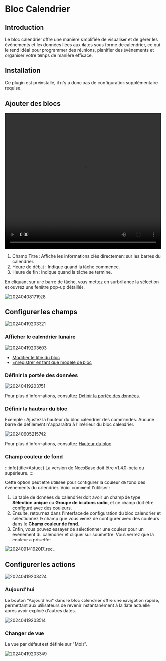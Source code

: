 # Bloc Calendrier

<PluginInfo name="calendar"></PluginInfo>

## Introduction

Le bloc calendrier offre une manière simplifiée de visualiser et de gérer les événements et les données liées aux dates sous forme de calendrier, ce qui le rend idéal pour programmer des réunions, planifier des événements et organiser votre temps de manière efficace.

## Installation

Ce plugin est préinstallé, il n'y a donc pas de configuration supplémentaire requise.

## Ajouter des blocs

<video width="100%" height="440" controls>
      <source src="https://static-docs.nocobase.com/20240419201640.mp4" type="video/mp4">
</video>

1. Champ Titre : Affiche les informations clés directement sur les barres du calendrier.
2. Heure de début : Indique quand la tâche commence.
3. Heure de fin : Indique quand la tâche se termine.

En cliquant sur une barre de tâche, vous mettez en surbrillance la sélection et ouvrez une fenêtre pop-up détaillée.

![20240408171928](https://static-docs.nocobase.com/20240408171928.png)

## Configurer les champs

![20240419203321](https://static-docs.nocobase.com/20240419203321.png)

### Afficher le calendrier lunaire

![20240419203603](https://static-docs.nocobase.com/20240419203603.png)

- [Modifier le titre du bloc](/handbook/ui/blocks/block-settings/block-title)
- [Enregistrer en tant que modèle de bloc](/handbook/ui/blocks/block-settings/block-template)

### Définir la portée des données

![20240419203751](https://static-docs.nocobase.com/20240419203751.png)

Pour plus d'informations, consultez [Définir la portée des données](/handbook/ui/blocks/block-settings/data-scope).

### Définir la hauteur du bloc

Exemple : Ajustez la hauteur du bloc calendrier des commandes. Aucune barre de défilement n'apparaîtra à l'intérieur du bloc calendrier.

![20240605215742](https://static-docs.nocobase.com/20240605215742.gif)

Pour plus d'informations, consultez [Hauteur du bloc](/handbook/ui/blocks/block-settings/block-height)

### Champ couleur de fond

:::info{title=Astuce}
La version de NocoBase doit être v1.4.0-beta ou supérieure.
:::

Cette option peut être utilisée pour configurer la couleur de fond des événements du calendrier. Voici comment l'utiliser :

1. La table de données du calendrier doit avoir un champ de type **Sélection unique** ou **Groupe de boutons radio**, et ce champ doit être configuré avec des couleurs.
2. Ensuite, retournez dans l'interface de configuration du bloc calendrier et sélectionnez le champ que vous venez de configurer avec des couleurs dans le **Champ couleur de fond**.
3. Enfin, vous pouvez essayer de sélectionner une couleur pour un événement du calendrier et cliquer sur soumettre. Vous verrez que la couleur a pris effet.

![20240914192017_rec_](https://static-docs.nocobase.com/20240914192017_rec_.gif)

## Configurer les actions

![20240419203424](https://static-docs.nocobase.com/20240419203424.png)

### Aujourd'hui

Le bouton "Aujourd'hui" dans le bloc calendrier offre une navigation rapide, permettant aux utilisateurs de revenir instantanément à la date actuelle après avoir exploré d'autres dates.

![20240419203514](https://static-docs.nocobase.com/20240419203514.png)

### Changer de vue

La vue par défaut est définie sur "Mois".

![20240419203349](https://static-docs.nocobase.com/20240419203349.png)
